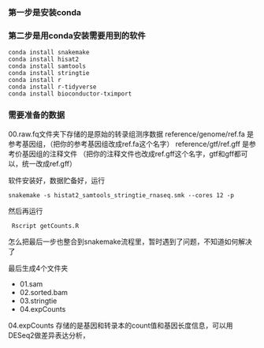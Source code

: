 ### 第一步是安装conda

### 第二步是用conda安装需要用到的软件

```
conda install snakemake
conda install hisat2
conda install samtools
conda install stringtie
conda install r
conda install r-tidyverse
conda install bioconductor-tximport
```

### 需要准备的数据

00.raw.fq文件夹下存储的是原始的转录组测序数据 
reference/genome/ref.fa 是参考基因组，（把你的参考基因组改成ref.fa这个名字）
reference/gtf/ref.gff 是参考价基因组的注释文件 （把你的注释文件也改成ref.gff这个名字，gtf和gff都可以，统一改成ref.gff）

软件安装好，数据贮备好，运行

```
snakemake -s histat2_samtools_stringtie_rnaseq.smk --cores 12 -p
```

然后再运行

```
 Rscript getCounts.R
```

怎么把最后一步也整合到snakemake流程里，暂时遇到了问题，不知道如何解决了

最后生成4个文件夹

- 01.sam  
- 02.sorted.bam 
- 03.stringtie  
- 04.expCounts

04.expCounts 存储的是基因和转录本的count值和基因长度信息，可以用DESeq2做差异表达分析，
